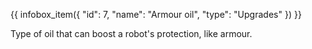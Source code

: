 {{ infobox_item({
	"id": 7,
	"name": "Armour oil",
	"type": "Upgrades"
}) }}

Type of oil that can boost a robot's protection, like armour.
